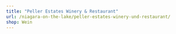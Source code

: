 ```yaml
---
title: "Peller Estates Winery & Restaurant"
url: /niagara-on-the-lake/peller-estates-winery-und-restaurant/
shop: Wein
---
```

